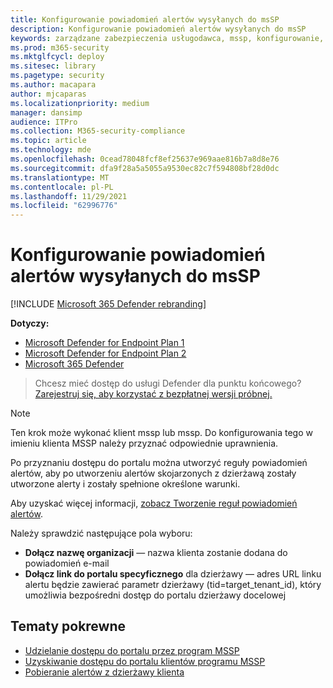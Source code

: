 ```yaml
---
title: Konfigurowanie powiadomień alertów wysyłanych do msSP
description: Konfigurowanie powiadomień alertów wysyłanych do msSP
keywords: zarządzane zabezpieczenia usługodawca, mssp, konfigurowanie, integracja
ms.prod: m365-security
ms.mktglfcycl: deploy
ms.sitesec: library
ms.pagetype: security
ms.author: macapara
author: mjcaparas
ms.localizationpriority: medium
manager: dansimp
audience: ITPro
ms.collection: M365-security-compliance
ms.topic: article
ms.technology: mde
ms.openlocfilehash: 0cead78048fcf8ef25637e969aae816b7a8d8e76
ms.sourcegitcommit: dfa9f28a5a5055a9530ec82c7f594808bf28d0dc
ms.translationtype: MT
ms.contentlocale: pl-PL
ms.lasthandoff: 11/29/2021
ms.locfileid: "62996776"
---
```

# <a name="configure-alert-notifications-that-are-sent-to-mssps"></a>Konfigurowanie powiadomień alertów wysyłanych do msSP

[!INCLUDE [Microsoft 365 Defender rebranding](../../includes/microsoft-defender.md)]

**Dotyczy:**
- [Microsoft Defender for Endpoint Plan 1](https://go.microsoft.com/fwlink/p/?linkid=2154037)
- [Microsoft Defender for Endpoint Plan 2](https://go.microsoft.com/fwlink/p/?linkid=2154037)
- [Microsoft 365 Defender](https://go.microsoft.com/fwlink/?linkid=2118804)

> Chcesz mieć dostęp do usługi Defender dla punktu końcowego? [Zarejestruj się, aby korzystać z bezpłatnej wersji próbnej.](https://signup.microsoft.com/create-account/signup?products=7f379fee-c4f9-4278-b0a1-e4c8c2fcdf7e&ru=https://aka.ms/MDEp2OpenTrial?ocid=docs-mssp-support-abovefoldlink)

> [!NOTE]
> Ten krok może wykonać klient mssp lub mssp. Do konfigurowania tego w imieniu klienta MSSP należy przyznać odpowiednie uprawnienia.

Po przyznaniu dostępu do portalu można utworzyć reguły powiadomień alertów, aby po utworzeniu alertów skojarzonych z dzierżawą zostały utworzone alerty i zostały spełnione określone warunki.

Aby uzyskać więcej informacji, [zobacz Tworzenie reguł powiadomień alertów](configure-email-notifications.md#create-rules-for-alert-notifications).

Należy sprawdzić następujące pola wyboru:

- **Dołącz nazwę organizacji** — nazwa klienta zostanie dodana do powiadomień e-mail
- **Dołącz link do portalu specyficznego** dla dzierżawy — adres URL linku alertu będzie zawierać parametr dzierżawy (tid=target_tenant_id), który umożliwia bezpośredni dostęp do portalu dzierżawy docelowej

## <a name="related-topics"></a>Tematy pokrewne

- [Udzielanie dostępu do portalu przez program MSSP](grant-mssp-access.md)
- [Uzyskiwanie dostępu do portalu klientów programu MSSP](access-mssp-portal.md)
- [Pobieranie alertów z dzierżawy klienta](fetch-alerts-mssp.md)
